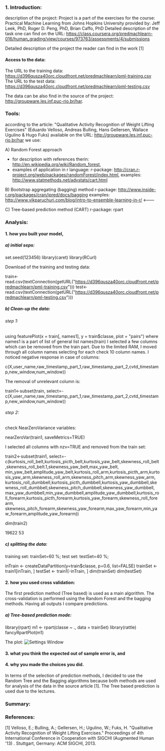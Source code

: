 ### 1. Introduction:

description of the project:
Project is a part of the exercises for the course: Practical Machine Learning from Johns Hopkins University
provided by: Jeff Leek, PhD, Roger D. Peng, PhD, Brian Caffo, PhD
Detailed description of the task one can find on the URL:
https://class.coursera.org/predmachlearn-016/human_grading/view/courses/973763/assessments/4/submissions

Detailed description of the project the reader can find in the work [1]

#### Access to the data:

The URL to the training data:
https://d396qusza40orc.cloudfront.net/predmachlearn/pml-training.csv
The URL to the test data:
https://d396qusza40orc.cloudfront.net/predmachlearn/pml-testing.csv

The data can be also find in the source of the project: http://groupware.les.inf.puc-rio.br/har.


### Tools:
according to the article: 
"Qualitative Activity Recognition of Weight Lifting Exercises" (Eduardo Velloso,
Andreas Bulling, Hans Gellersen, Wallace Ugulino & Hugo Fuks)
available on the URL: http://groupware.les.inf.puc-rio.br/har 
we use: 

A) Random Forest approach 
- for description with references therin: http://en.wikipedia.org/wiki/Random_forest,
- examples of application in r language: 
r-package: 	http://cran.r-project.org/web/packages/randomForest/index.html,
examples: 	http://www.statmethods.net/advstats/cart.html

B) Bootstrap aggregating (bagging) method
r-package:	http://www.inside-r.org/packages/cran/ipred/docs/bagging
examples:	http://www.vikparuchuri.com/blog/intro-to-ensemble-learning-in-r/	<---

C) Tree-based prediction method (CART)
r-package: rpart


### Analysis:
#### 1. how you built your model,

##### a) initial seps:
set.seed(123456)
library(caret)
library(RCurl)

Download of the training and testing data:

train<-read.csv(textConnection(getURL("https://d396qusza40orc.cloudfront.net/predmachlearn/pml-training.csv")))
test<-read.csv(textConnection(getURL("https://d396qusza40orc.cloudfront.net/predmachlearn/pml-testing.csv")))

##### b) Clean-up the data:

###### step 1: 

using 
featurePlot(x = train[, names1], y = train$classe, plot = "pairs") 
where names1 is a part of list of general list 
names(train) I selected a few columns which can be removed from the train part. 
Due to the limited RAM, I moved through all column names selecting for each check 10 column names.
I noticed negative response in case of columns:

c(X,user_name,raw_timestamp_part_1,raw_timestamp_part_2,cvtd_timestamp,new_window,num_window))   

The removal of unrelevant column is:

train1<-subset(train, select=-c(X,user_name,raw_timestamp_part_1,raw_timestamp_part_2,cvtd_timestamp,new_window,num_window))

###### step 2:

check NearZeroVariance variables: 

nearZeroVar(train1, saveMetrics=TRUE)

I selected all columns with nzv=TRUE and removed from the train set:

train2<-subset(train1, select=-c(kurtosis_roll_belt,kurtosis_picth_belt,kurtosis_yaw_belt,skewness_roll_belt,skewness_roll_belt.1,skewness_yaw_belt,max_yaw_belt,
min_yaw_belt,amplitude_yaw_belt,kurtosis_roll_arm,kurtosis_picth_arm,kurtosis_yaw_arm,skewness_roll_arm,skewness_pitch_arm,skewness_yaw_arm,
kurtosis_roll_dumbbell,kurtosis_picth_dumbbell,kurtosis_yaw_dumbbell,skewness_roll_dumbbell,skewness_pitch_dumbbell,skewness_yaw_dumbbell,
max_yaw_dumbbell,min_yaw_dumbbell,amplitude_yaw_dumbbell,kurtosis_roll_forearm,kurtosis_picth_forearm,kurtosis_yaw_forearm,skewness_roll_forearm,
skewness_pitch_forearm,skewness_yaw_forearm,max_yaw_forearm,min_yaw_forearm,amplitude_yaw_forearm))

dim(train2)

19622    53

##### c) splitting the data:

training set: trainSet=60 %; 
test set: testSet=40 %;

inTrain <- createDataPartition(y=train$classe, p=0.6, list=FALSE)
trainSet <- train1[inTrain, ]
testSet <- train1[-inTrain, ]
dim(trainSet)
dim(testSet)


#### 2. how you used cross validation:

The first prediction method (Tree based) is used as a main algorithm.
The cross-validation is performed using the Random Forest and the bagging methods. 
Having all outputs I compare predictions.

##### a) Tree-based prediction mode:

library(rpart)
m1 <- rpart(classe ~ ., data = trainSet)
library(rattle)
fancyRpartPlot(m1)

The plot: 
![Settings Window](https://github.com/Lobodzinski/Machine_Lerning/TreeRplot_Fig1.png)

#### 3. what you think the expected out of sample error is, and

#### 4. why you made the choices you did.
In terms of the selection of prediction methods, I decided to use the Random Tree and the Bagging algorithms 
because both methods are used for analysis of the data in the source article [1]. 
The Tree based prediction is used due to the lectures.  

### Summary:


### References:
[1] Velloso, E.; Bulling, A.; Gellersen, H.; Ugulino, W.; Fuks, H.
"Qualitative Activity Recognition of Weight Lifting Exercises."
Proceedings of 4th International Conference in Cooperation with SIGCHI (Augmented Human '13) . Stuttgart, Germany: ACM SIGCHI, 2013.


